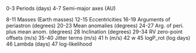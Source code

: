 

0-3 Periods (days) 
4-7 Semi-major axes (AU)

8-11 Masses (Earth masses)
12-15 Eccentricities
16-19 Arguments of periastron (degrees)
20-23 Mean anomalies (degrees)
24-27 Arg. of peri. plus mean anom. (degrees)
28 Inclination (degrees)
29-34 RV zero-point offsets (m/s)
35-40 Jitter terms (m/s)
41 h (m/s)
42 w 
45 logP_rot (log days)
46 Lambda (days)
47 log-likelihood
